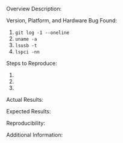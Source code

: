 Overview Description:

<!-- Check https://github.com/OpenKinect/libfreenect2/wiki/Troubleshooting if you haven't done so. -->

Version, Platform, and Hardware Bug Found:

1. `git log -1 --oneline`
2. `uname -a`
3. `lsusb -t`
4. `lspci -nn`

Steps to Reproduce:

1. 
2. 
3. 

Actual Results:

Expected Results:

Reproducibility:

Additional Information:
